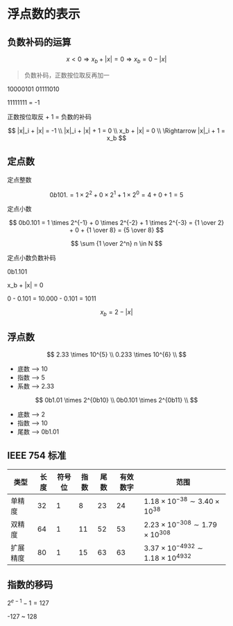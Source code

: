 # 浮点数的表示

## 负数补码的运算

$$x < 0 \Rightarrow x_b + |x| = 0 \Rightarrow x_b = 0 - |x|$$

> 负数补码，正数按位取反再加一

10000101
01111010

11111111 = -1

正数按位取反 + 1 = 负数的补码

$$
|x|_i + |x| = -1 \\
|x|_i + |x| + 1 = 0 \\
x_b + |x| = 0 \\
\Rightarrow |x|_i + 1 = x_b
$$

## 定点数

定点整数

$$
0b101. = 1 \times 2^2 + 0 \times 2^1 + 1 \times 2^0 = 4 + 0 + 1 = 5
$$

定点小数

$$
0b0.101 = 1 \times 2^{-1} + 0 \times 2^{-2} + 1 \times 2^{-3} = {1 \over 2} + 0 + {1 \over 8} = {5 \over 8}
$$

$$
\sum {1 \over 2^n} n \in N
$$

定点小数负数补码

0b1.101

x_b + |x| = 0

0 - 0.101 = 10.000 - 0.101 = 1011

$$x_b = 2 - |x|$$

## 浮点数

$$
2.33 \times 10^{5} \\
0.233 \times 10^{6} \\
$$

- 底数 --> 10
- 指数 --> 5
- 系数 --> 2.33

$$
0b1.01  \times 2^{0b10} \\
0b0.101  \times 2^{0b11} \\
$$

- 底数 --> 2
- 指数 --> 10
- 尾数 --> 0b1.01 

## IEEE 754 标准

| 类型     | 长度 | 符号位 | 指数 | 尾数 | 有效数字 | 范围                                            |
| -------- | ---- | ------ | ---- | ---- | -------- | ----------------------------------------------- |
| 单精度   | 32   | 1      | 8    | 23   | 24       | $1.18 \times 10^{-38} \sim 3.40 \times 10^{38}$ |
| 双精度   | 64   | 1      | 11   | 52   | 53       | $2.23 \times 10^{-308} \sim 1.79 \times 10^{308}$ |
| 扩展精度 | 80   | 1      | 15   | 63   | 63       | $3.37 \times 10^{-4932} \sim 1.18 \times 10^{4932}$ |


## 指数的移码

$2^{e - 1} - 1 = 127$

-127 ~ 128
